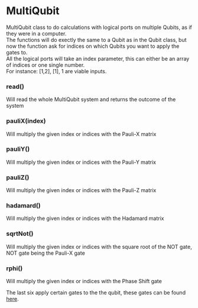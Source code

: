 # MultiQubit

MultiQubit class to do calculations with logical ports on multiple Qubits, as if they were in a computer.<br>
The functions will do exectly the same to a Qubit as in the Qubit class, but now the function ask for indices on which Qubits you want to apply the gates to.<br>
All the logical ports will take an index parameter, this can either be an array of indices or one single number.<br>
For instance: [1,2], [1], 1 are viable inputs.

### read()
Will read the whole MultiQubit system and returns the outcome of the system

### pauliX(index)
Will multiply the given index or indices with the Pauli-X matrix

### pauliY()
Will multiply the given index or indices with the Pauli-Y matrix

### pauliZ()
Will multiply the given index or indices with the Pauli-Z matrix

### hadamard()
Will multiply the given index or indices with the Hadamard matrix

### sqrtNot()
Will multiply the given index or indices with the square root of the NOT gate, NOT gate being the Pauli-X gate

### rphi()
Will multiply the given index or indices with the Phase Shift gate
  
The last six apply certain gates to the the qubit, these gates can be found [here](https://en.wikipedia.org/wiki/Quantum_logic_gate).
